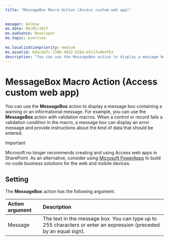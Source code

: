 ```yaml
---
title: "MessageBox Macro Action (Access custom web app)"
 
 
manager: kelbow
ms.date: 09/05/2017
ms.audience: Developer
ms.topic: overview
  
ms.localizationpriority: medium
ms.assetid: bdacdafc-728b-4952-b28a-b5c1fe4b4f63
description: "You can use the MessageBox action to display a message box containing a warning or an informational message. For example, you can use the MessageBox action with validation macros. When a control or record fails a validation condition in the macro, a message box can display an error message and provide instructions about the kind of data that should be entered."
---
```


# MessageBox Macro Action (Access custom web app)

You can use the **MessageBox** action to display a message box containing a warning or an informational message. For example, you can use the **MessageBox** action with validation macros. When a control or record fails a validation condition in the macro, a message box can display an error message and provide instructions about the kind of data that should be entered. 
  
> [!IMPORTANT]
> Microsoft no longer recommends creating and using Access web apps in SharePoint. As an alternative, consider using [Microsoft PowerApps](https://powerapps.microsoft.com/) to build no-code business solutions for the web and mobile devices. 
  
## Setting

The **MessageBox** action has the following argument. 
  
|**Action argument**|**Description**|
|:-----|:-----|
|Message  <br/> |The text in the message box. You can type up to 255 characters or enter an expression (preceded by an equal sign). |
   

